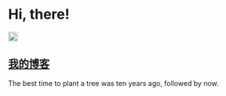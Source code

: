 # Hi, there! <!-- omit in toc -->

<a href="https://woodpeckerdk.github.io/">
  <img src="https://img.shields.io/badge/woodpecker-DK-blue"height="20" alt="woodpeckerdk" >
</a>

## [我的博客](https://woodpeckerdk.github.io/)
 
The best time to plant a tree was ten years ago, followed by now.

